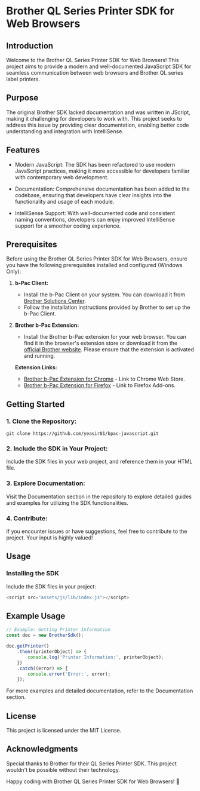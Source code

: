 # Brother QL Series Printer SDK for Web Browsers

## Introduction
Welcome to the Brother QL Series Printer SDK for Web Browsers! This project aims to provide a modern and well-documented JavaScript SDK for seamless communication between web browsers and Brother QL series label printers.

## Purpose
The original Brother SDK lacked documentation and was written in JScript, making it challenging for developers to work with. This project seeks to address this issue by providing clear documentation, enabling better code understanding and integration with IntelliSense.

## Features

* Modern JavaScript: The SDK has been refactored to use modern JavaScript practices, making it more accessible for developers familiar with contemporary web development.

* Documentation: Comprehensive documentation has been added to the codebase, ensuring that developers have clear insights into the functionality and usage of each module.

* IntelliSense Support: With well-documented code and consistent naming conventions, developers can enjoy improved IntelliSense support for a smoother coding experience.

## Prerequisites

Before using the Brother QL Series Printer SDK for Web Browsers, ensure you have the following prerequisites installed and configured (Windows Only):

1. **b-Pac Client:**
   - Install the b-Pac Client on your system. You can download it from [Brother Solutions Center](https://support.brother.com/g/s/es/dev/en/bpac/download/index.html?c=eu_ot&lang=en&navi=offall&comple=on&redirect=on#client).
   - Follow the installation instructions provided by Brother to set up the b-Pac Client.

2. **Brother b-Pac Extension:**
   - Install the Brother b-Pac extension for your web browser. You can find it in the browser's extension store or download it from the [official Brother website](https://support.brother.com/g/s/es/dev/en/bpac/download/index.html?c=eu_ot&lang=en&navi=offall&comple=on&redirect=on#client). Please ensure that the extension is activated and running.

   **Extension Links:**
   - [Brother b-Pac Extension for Chrome](https://chromewebstore.google.com/detail/ilpghlfadkjifilabejhhijpfphfcfhb) - Link to Chrome Web Store.
   - [Brother b-Pac Extension for Firefox](https://qflow-badge.azurewebsites.net/badgetemplates/bpac.xpi) - Link to Firefox Add-ons.


## Getting Started
### 1. Clone the Repository:
```
git clone https://github.com/yeasir01/bpac-javascript.git
```
### 2. Include the SDK in Your Project:
Include the SDK files in your web project, and reference them in your HTML file.

### 3. Explore Documentation:
Visit the Documentation section in the repository to explore detailed guides and examples for utilizing the SDK functionalities.

### 4. Contribute:
If you encounter issues or have suggestions, feel free to contribute to the project. Your input is highly valued!

## Usage

### Installing the SDK
Include the SDK files in your project:
```js
<script src="assets/js/lib/index.js"></script>
```

## Example Usage
```js
// Example: Getting Printer Information
const doc = new BrotherSdk();

doc.getPrinter()
    .then((printerObject) => {
        console.log('Printer Information:', printerObject);
    })
    .catch((error) => {
        console.error('Error:', error);
    });
```
For more examples and detailed documentation, refer to the Documentation section.

## License
This project is licensed under the MIT License.

## Acknowledgments
Special thanks to Brother for their QL Series Printer SDK. This project wouldn't be possible without their technology.

Happy coding with Brother QL Series Printer SDK for Web Browsers! 🚀